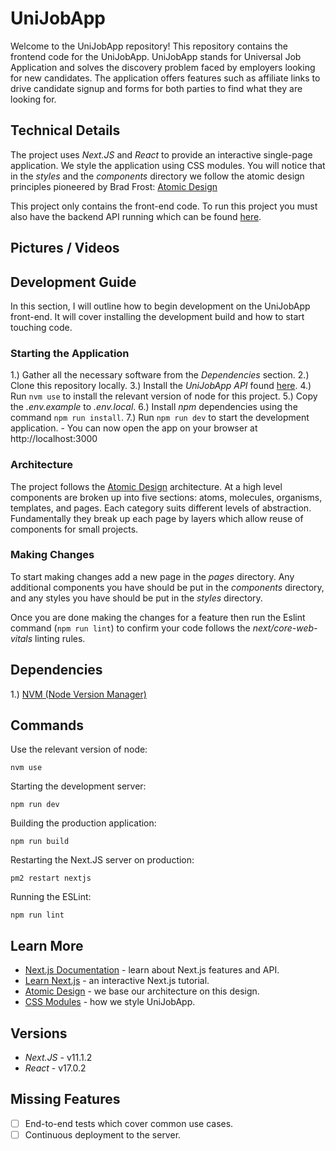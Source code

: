# UniJobApp
Welcome to the UniJobApp repository! This repository contains the frontend code for the UniJobApp.
UniJobApp stands for Universal Job Application and solves the discovery problem faced by employers
looking for new candidates. The application offers features such as affiliate links to drive
candidate signup and forms for both parties to find what they are looking for.

## Technical Details
The project uses _Next.JS_ and _React_ to provide an interactive single-page application. We style 
the application using CSS modules. You will notice that in the *styles* and the *components* 
directory we follow the atomic design principles pioneered by Brad Frost: 
[Atomic Design](https://atomicdesign.bradfrost.com/)

This project only contains the front-end code. To run this project you must also have
the backend API running which can be found [here]().

## Pictures / Videos


## Development Guide
In this section, I will outline how to begin development on the UniJobApp front-end. It will cover
installing the development build and how to start touching code. 

### Starting the Application
1.) Gather all the necessary software from the *Dependencies* section.
2.) Clone this repository locally.
3.) Install the _UniJobApp API_ found [here]().
4.) Run `nvm use` to install the relevant version of node for this project.
5.) Copy the *.env.example* to *.env.local*.
6.) Install _npm_ dependencies using the command `npm run install`.
7.) Run `npm run dev` to start the development application.
    - You can now open the app on your browser at http://localhost:3000

### Architecture
The project follows the [Atomic Design](https://atomicdesign.bradfrost.com/) architecture. At a high 
level components are broken up into five sections: atoms, molecules, organisms, templates, and pages. 
Each category suits different levels of abstraction. Fundamentally they break up each page by layers
which allow reuse of components for small projects.

### Making Changes
To start making changes add a new page in the *pages* directory. Any additional components you have
should be put in the *components* directory, and any styles you have should be put in the *styles*
directory. 

Once you are done making the changes for a feature then run the Eslint command 
(`npm run lint`) to confirm your code follows the _next/core-web-vitals_ linting rules.

## Dependencies
1.) [NVM (Node Version Manager)](https://github.com/nvm-sh/nvm)

## Commands
Use the relevant version of node:
```
nvm use
```

Starting the development server:
```
npm run dev
```

Building the production application:
```
npm run build
```

Restarting the Next.JS server on production:
```
pm2 restart nextjs
```

Running the ESLint:
```
npm run lint
```

## Learn More
- [Next.js Documentation](https://nextjs.org/docs) - learn about Next.js features and API.
- [Learn Next.js](https://nextjs.org/learn) - an interactive Next.js tutorial.
- [Atomic Design](https://atomicdesign.bradfrost.com/) - we base our architecture on this design.
- [CSS Modules](https://github.com/css-modules/css-modules) - how we style UniJobApp.

## Versions
- _Next.JS_ - v11.1.2
- _React_ - v17.0.2

## Missing Features
- [ ] End-to-end tests which cover common use cases.
- [ ] Continuous deployment to the server.
